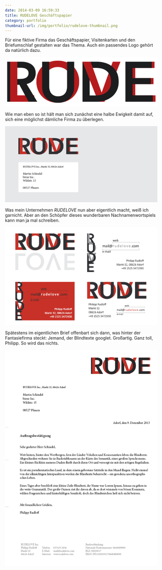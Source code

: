 ```yaml
---
date: 2014-03-09 16:59:33
title: RUDELOVE Geschäftspapier
category: portfolio
thumbnail-url: /img/portfolio/rudelove-thumbnail.png
---
```

Für eine fiktive Firma das Geschäftspapier, Visitenkarten und den Briefumschlaf gestalten war das Thema. Auch ein passendes Logo gehört da natürlich dazu.

![RUDELOVE Logo](/img/portfolio/rudelove-logo.png)

Wie man eben so ist hält man sich zunächst eine halbe Ewigkeit damit auf, sich eine möglichst dämliche Firma zu überlegen.

![RUDELOVE Briefbogen](/img/portfolio/rudelove-letterhead.png)

Was mein Unternehmen _RUDELOVE_ nun aber eigentlich macht, weiß ich garnicht. Aber an den Schöpfer dieses wunderbaren Nachnamenwortspiels kann man ja mal schreiben.

![RUDELOVE Visitenkarte](/img/portfolio/rudelove-business-card.png)

Spätestens im eigentlichen Brief offenbart sich dann, was hinter der Fantasiefirma steckt: Jemand, der Blindtexte googlet. Großartig. Ganz toll, Philipp. So wird das nichts.

![RUDELOVE Briefpapier](/img/portfolio/rudelove-stationary.png)
